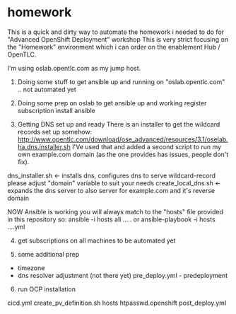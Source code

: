 # homework
This is a quick and dirty way to automate the homework i needed to do for "Advanced OpenShift Deployment" workshop
This is very strict focusing on the "Homework" environment which i can order on the enablement Hub  / OpenTLC.

I'm using oslab.opentlc.com as my jump host.

1) Doing some stuff to get ansible up and running on "oslab.opentlc.com"
.. not automated yet

2) Doing some prep on oslab to get ansible up and working
register
subscription
install ansible

3) Getting DNS set up and ready
There is an installer to get the wildcard records set up somehow:
http://www.opentlc.com/download/ose_advanced/resources/3.1/oselab.ha.dns.installer.sh
I'Ve used that and added a second script to run my own example.com domain (as the one provides has issues, people don't fix).

dns_installer.sh <- installs dns, configures dns to serve wildcard-record
              please adjust "domain" variable to suit your needs
create_local_dns.sh <- expands the dns server to also server for example.com and it's reverse domain


NOW Ansible is working
you will always match to the "hosts" file provided in this repository
so:
ansible -i hosts all .....
or 
ansible-playbook -i hosts ....yml

4) get subscriptions on all machines 
to be automated yet

5) some additional prep
  - timezone
  - dns resolver adjustment (not there yet)
pre_deploy.yml  - predeployment


6) run OCP installation


cicd.yml
create_pv_definition.sh
hosts
htpasswd.openshift
post_deploy.yml
